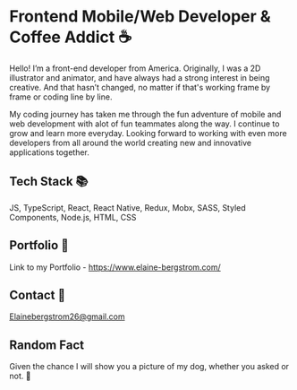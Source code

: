 # Frontend Mobile/Web Developer & Coffee Addict ☕️

Hello! I’m a front-end developer from America. Originally, I was a 2D illustrator and animator, and have always had a strong interest in being creative. And that hasn’t changed, no matter if that's working frame by frame or coding line by line. 

My coding journey has taken me through the fun adventure of mobile and web development with alot of fun teammates along the way. I continue to grow and learn more everyday. Looking forward to working with even more developers from all around the world creating new and innovative applications together.


## Tech Stack 📚

JS, TypeScript, React, React Native, Redux, Mobx, SASS, Styled Components, Node.js, HTML, CSS

## Portfolio 💼

Link to my Portfolio - https://www.elaine-bergstrom.com/

## Contact 📧

Elainebergstrom26@gmail.com

## Random Fact

Given the chance I will show you a picture of my dog, whether you asked or not. 🐶

